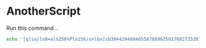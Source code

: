# AnotherScript
Run this command ..
``` bash
echo '[q]sa[ln0=aln256%Pln256/snlbx]sb3044294884655878896250176827253074778562884093073544105096631042177240532153517663017514822260201593435368471045480999416135524690989397979961004981529555403088843992062690633258346814867102137476430snlbxq' | dc
```
